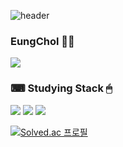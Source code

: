 ![header](https://capsule-render.vercel.app/api?type=wave&color=auto&height=10px&section=header&text=hihihi&fontSize=50)
### EungChol 👨‍🦱
<img src="https://img.shields.io/badge/Github-inactive?style=flat-square&logo=Github&logoColor=white"/></a>

### ⌨ Studying Stack 🖱
<img src="https://img.shields.io/badge/JAVA-blue?style=flat-square&logo=Java&logoColor=white"/></a>
<img src="https://img.shields.io/badge/SpringBoot-green?style=flat-square&logo=Spring&logoColor=white"/></a>
<img src="https://img.shields.io/badge/Mysql-lightgray?style=flat-square&logo=Mysql&logoColor=white"/></a>

[![Solved.ac 프로필](http://mazassumnida.wtf/api/v2/generate_badge?boj=zbqlr456)](https://solved.ac/zbqlr456)
